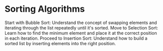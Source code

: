 # Sorting Algorithms

Start with Bubble Sort: Understand the concept of swapping elements and iterating through the list repeatedly until it's sorted.
Move to Selection Sort: Learn how to find the minimum element and place it at the correct position in each iteration.
Proceed to Insertion Sort: Understand how to build a sorted list by inserting elements into the right position.
